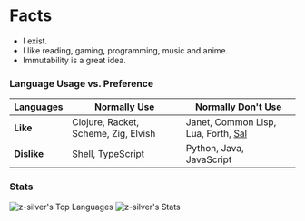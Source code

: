 # Facts
- I exist.
- I like reading, gaming, programming, music and anime.
- Immutability is a great idea.

### Language Usage vs. Preference

|**Languages**|**Normally Use**|**Normally Don't Use**|
|-------------|----------------|----------------------|
|**Like**     | Clojure, Racket, Scheme, Zig, Elvish | Janet, Common Lisp, Lua, Forth, [Sal](https://github.com/Dr-Nekoma/salem) |
|**Dislike**  | Shell, TypeScript | Python, Java, JavaScript |

### Stats

  ![z-silver's Top Languages](https://github-readme-stats.vercel.app/api/top-langs/?username=z-silver&theme=merko&show_icons=true&hide_border=true&layout=compact&langs_count=8&include_all_commits=true&count_private=true)
  ![z-silver's Stats](https://github-readme-stats.vercel.app/api?username=z-silver&theme=merko&show_icons=true&hide_border=true&include_all_commits=true&count_private=true)
